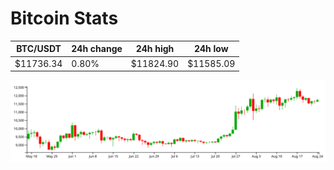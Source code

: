 # Bitcoin Stats

BTC/USDT|24h change|24h high|24h low|
|---|---|---|---|
|$11736.34|0.80%|$11824.90|$11585.09|

<img src="./chart.svg">
